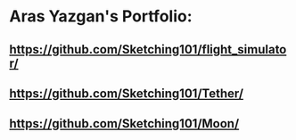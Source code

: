 # Aras Yazgan's Portfolio:

## https://github.com/Sketching101/flight_simulator/

## https://github.com/Sketching101/Tether/

## https://github.com/Sketching101/Moon/
